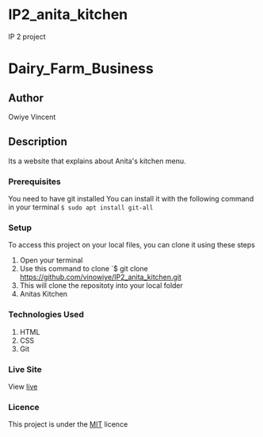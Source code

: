 # IP2_anita_kitchen
IP 2 project
# Dairy_Farm_Business
## Author
Owiye Vincent
## Description
Its a website that explains about Anita's kitchen menu. 
### Prerequisites
You need to have git installed
You can install it with the following command in your terminal
`$ sudo apt install git-all`
### Setup
To access this project on your local files, you can clone it using these steps
1. Open your terminal
1. Use this command to clone `$ git clone https://github.com/vinowiye/IP2_anita_kitchen.git
1. This will clone the repositoty into your local folder
1. Anitas Kitchen
### Technologies Used
1. HTML
1. CSS
1. Git
### Live Site
View [live](https://vinowiye.github.io/IP2_anita_kitchen/)
### Licence
This project is under the [MIT](LICENSE) licence  
